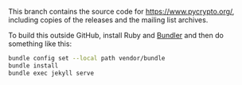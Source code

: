 This branch contains the source code for <https://www.pycrypto.org/>, including
copies of the releases and the mailing list archives.

To build this outside GitHub, install Ruby and [Bundler](https://bundler.io/)
and then do something like this:

```sh
bundle config set --local path vendor/bundle
bundle install
bundle exec jekyll serve
```
